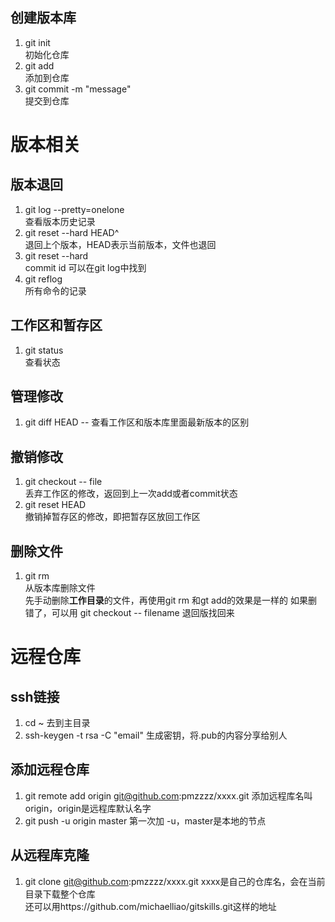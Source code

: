 ## 创建版本库
1. git init   
初始化仓库
2. git add <file>   
添加到仓库
3. git commit -m "message"  
提交到仓库
# 版本相关
## 版本退回
1. git log --pretty=onelone  
查看版本历史记录
2. git reset --hard HEAD^  
退回上个版本，HEAD表示当前版本，文件也退回
3. git reset --hard <commit id>  
commit id 可以在git log中找到
4. git reflog  
所有命令的记录
## 工作区和暂存区
1. git status  
查看状态

## 管理修改  
1. git diff HEAD -- <filename>
查看工作区和版本库里面最新版本的区别

## 撤销修改
1. git checkout -- file  
丢弃工作区的修改，返回到上一次add或者commit状态
2. git reset HEAD <file>   
撤销掉暂存区的修改，即把暂存区放回工作区

## 删除文件

1. git rm  
从版本库删除文件  
先手动删除**工作目录**的文件，再使用git rm 和gt add的效果是一样的 
如果删错了，可以用 git checkout -- filename 退回版找回来
# 远程仓库
## ssh链接
1. cd ~
去到主目录
1. ssh-keygen -t rsa -C "email"
生成密钥，将.pub的内容分享给别人
## 添加远程仓库
1. git remote add origin git@github.com:pmzzzz/xxxx.git
添加远程库名叫origin，origin是远程库默认名字
2. git push -u origin master
第一次加 -u，master是本地的节点

## 从远程库克隆
1. git clone git@github.com:pmzzzz/xxxx.git
xxxx是自己的仓库名，会在当前目录下载整个仓库  
还可以用https://github.com/michaelliao/gitskills.git这样的地址





 
